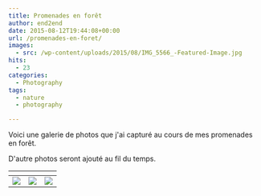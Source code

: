 ```yaml
---
title: Promenades en forêt
author: end2end
date: 2015-08-12T19:44:08+00:00
url: /promenades-en-foret/
images:
  - src: /wp-content/uploads/2015/08/IMG_5566_-Featured-Image.jpg
hits:
  - 23
categories:
  - Photography
tags:
  - nature
  - photography

---
```

Voici une galerie de photos que j'ai capturé au cours de mes promenades en forêt.<!--more-->

D'autre photos seront ajouté au fil du temps.

| <!-- -->                                                                                                                                                                    | <!-- -->                                                                                                                                                                    | <!-- -->                                                                                                                                                                    |
|-----------------------------------------------------------------------------------------------------------------------------------------------------------------------------|-----------------------------------------------------------------------------------------------------------------------------------------------------------------------------|-----------------------------------------------------------------------------------------------------------------------------------------------------------------------------|
| [![](http://www.end2endzone.com/wp-content/uploads/2015/08/IMG_5709_e2ez-200x300.jpg)](https://www.flickr.com/photos/154618444@N05/37581565631/in/album-72157719778365604/) | [![](http://www.end2endzone.com/wp-content/uploads/2015/08/IMG_5595_e2ez-200x300.jpg)](https://www.flickr.com/photos/154618444@N05/51427471978/in/album-72157719778365604/) | [![](http://www.end2endzone.com/wp-content/uploads/2015/08/IMG_5566_e2ez-300x200.jpg)](https://www.flickr.com/photos/154618444@N05/36911573613/in/album-72157719778365604/) |

